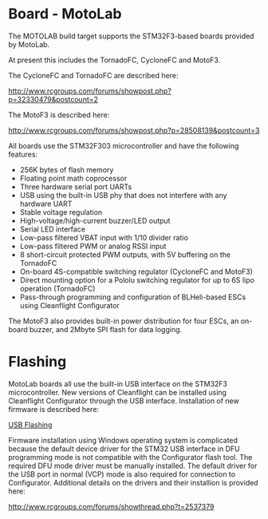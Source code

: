 # Board - MotoLab

The MOTOLAB build target supports the STM32F3-based boards provided by MotoLab.

At present this includes the TornadoFC, CycloneFC and MotoF3.

The CycloneFC and TornadoFC are described here:

http://www.rcgroups.com/forums/showpost.php?p=32330479&postcount=2

The MotoF3 is described here:

http://www.rcgroups.com/forums/showpost.php?p=28508139&postcount=3

All boards use the STM32F303 microcontroller and have the following features:

* 256K bytes of flash memory
* Floating point math coprocessor
* Three hardware serial port UARTs
* USB using the built-in USB phy that does not interfere with any hardware UART
* Stable voltage regulation
* High-voltage/high-current buzzer/LED output
* Serial LED interface
* Low-pass filtered VBAT input with 1/10 divider ratio
* Low-pass filtered PWM or analog RSSI input
* 8 short-circuit protected PWM outputs, with 5V buffering on the TornadoFC
* On-board 4S-compatible switching regulator (CycloneFC and MotoF3)
* Direct mounting option for a Pololu switching regulator for up to 6S lipo operation (TornadoFC)
* Pass-through programming and configuration of BLHeli-based ESCs using Cleanflight Configurator

The MotoF3 also provides built-in power distribution for four ESCs, an on-board buzzer, and 2Mbyte SPI flash for data logging.

# Flashing

MotoLab boards all use the built-in USB interface on the STM32F3 microcontroller. New versions of Cleanflight can be installed using Cleanflight Configurator through the USB interface. Installation of new firmware is described here:

[USB Flashing](../USB%20Flashing.md)

Firmware installation using Windows operating system is complicated because the default device driver for the STM32 USB interface in DFU programming mode is not compatible with the Configurator flash tool. The required DFU mode driver must be manually installed. The default driver for the USB port in normal (VCP) mode is also required for connection to Configurator. Additional details on the drivers and their installion is provided here:

http://www.rcgroups.com/forums/showthread.php?t=2537379

